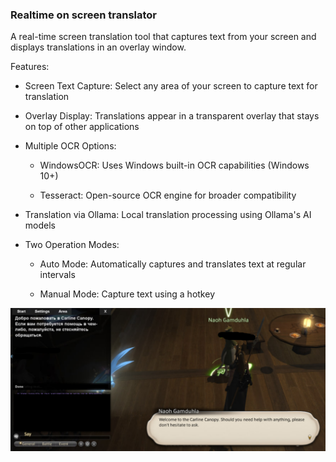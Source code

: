 ### Realtime on screen translator

A real-time screen translation tool that captures text from your screen and displays translations in an overlay window. 

Features:
 - Screen Text Capture: Select any area of your screen to capture text for translation

 - Overlay Display: Translations appear in a transparent overlay that stays on top of other applications

 - Multiple OCR Options:

   - WindowsOCR: Uses Windows built-in OCR capabilities (Windows 10+)

   - Tesseract: Open-source OCR engine for broader compatibility

 - Translation via Ollama: Local translation processing using Ollama's AI models

 - Two Operation Modes:

   - Auto Mode: Automatically captures and translates text at regular intervals

   - Manual Mode: Capture text using a hotkey


![demo](Demo.png)
